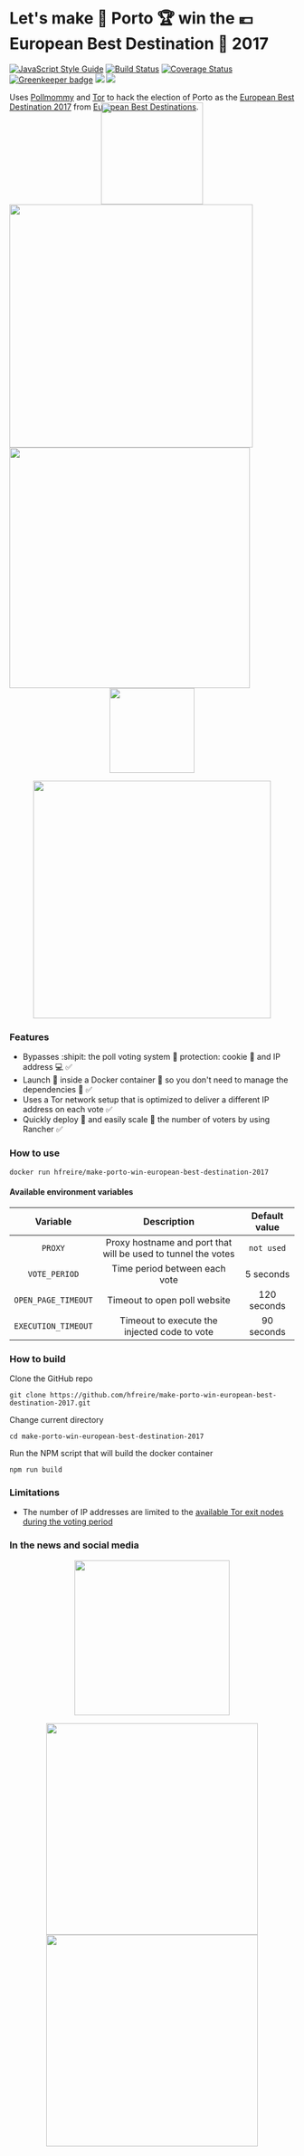 # Let's make :city_sunrise: Porto :trophy: win the :euro: European Best Destination :tada: 2017

[![JavaScript Style Guide](https://img.shields.io/badge/code%20style-standard-brightgreen.svg)](http://standardjs.com/)
[![Build Status](https://travis-ci.org/hfreire/make-porto-win-european-best-destination-2017.svg?branch=master)](https://travis-ci.org/hfreire/make-porto-win-european-best-destination-2017)
[![Coverage Status](https://coveralls.io/repos/github/rsdev000/make-porto-win-european-best-destination-2017/badge.svg?branch=master)](https://coveralls.io/github/rsdev000/make-porto-win-european-best-destination-2017?branch=master)
[![Greenkeeper badge](https://badges.greenkeeper.io/hfreire/make-porto-win-european-best-destination-2017.svg)](https://greenkeeper.io/)
[![](https://img.shields.io/github/release/rsdev000/make-porto-win-european-best-destination-2017.svg)](https://github.com/hfreire/make-porto-win-european-best-destination-2017/releases)
[![](https://img.shields.io/badge/license-MIT-blue.svg)](LICENSE)

Uses [Pollmommy](https://github.com/hfreire/pollmommy) and [Tor](https://github.com/hfreire/rotating-proxy) to hack the election of Porto as the [European Best Destination 2017](http://www.europeanbestdestinations.com/best-of-europe/european-best-destinations-2017/) from [European Best Destinations](https://http://www.europeanbestdestinations.com).

<p align="center" style="margin-top:-30px;margin-bottom:0px;"><img src="https://raw.githubusercontent.com/rsdev000/make-porto-win-european-best-destination-2017/master/share/github/european-best-destination-2017-vote.png" width="180"></p>
<img src="https://raw.githubusercontent.com/hfreire/make-porto-win-european-best-destination-2017/master/share/github/european-best-destination-2017.png" width="430">
<img src="https://raw.githubusercontent.com/hfreire/make-porto-win-european-best-destination-2017/master/share/github/voting-screencapture.gif" width="425">
<p align="center" style="margin-top:0px;margin-bottom:0px;"><img src="https://raw.githubusercontent.com/rsdev000/make-porto-win-european-best-destination-2017/master/share/github/european-best-destination-2017-winner.png" width="150"></p>

<p align="center">
    <img src="https://raw.githubusercontent.com/hfreire/make-porto-win-european-best-destination-2017/master/share/github/voting-winner.png" width="420">
</p>

### Features
* Bypasses :shipit: the poll voting system :cop: protection: cookie :cookie: and IP address :computer: :white_check_mark:
* Launch :rocket: inside a Docker container :whale: so you don't need to manage the dependencies :raised_hands: :white_check_mark:
* Uses a Tor network setup that is optimized to deliver a different IP address on each vote :white_check_mark:
* Quickly deploy :runner: and easily scale :two_men_holding_hands: the number of voters by using Rancher :white_check_mark:

### How to use
```
docker run hfreire/make-porto-win-european-best-destination-2017
```
#### Available environment variables
Variable | Description | Default value
 :---:|:---:|:---:
`PROXY` | Proxy hostname and port that will be used to tunnel the votes | `not used`
`VOTE_PERIOD` | Time period between each vote | 5 seconds
`OPEN_PAGE_TIMEOUT` | Timeout to open poll website | 120 seconds
`EXECUTION_TIMEOUT` | Timeout to execute the injected code to vote | 90 seconds

### How to build
Clone the GitHub repo
```
git clone https://github.com/hfreire/make-porto-win-european-best-destination-2017.git
```

Change current directory
```
cd make-porto-win-european-best-destination-2017
```

Run the NPM script that will build the docker container
```
npm run build
```

### Limitations
* The number of IP addresses are limited to the [available Tor exit nodes during the voting period](https://metrics.torproject.org/relayflags.html?start=2017-01-20&end=2017-02-10&flag=Exit)

### In the news and social media

<p align="center">
    <img src="https://raw.githubusercontent.com/rsdev000/make-porto-win-european-best-destination-2017/master/share/github/expresso-20170211.jpeg" width="274">
</p>
<p align="center">
    <img src="https://raw.githubusercontent.com/rsdev000/make-porto-win-european-best-destination-2017/master/share/github/european-best-destination-2017-closed_tweet.png" width="374">
    <img src="https://raw.githubusercontent.com/rsdev000/make-porto-win-european-best-destination-2017/master/share/github/european-best-destination-2017-winner_tweet.png" width="374">
</p>
